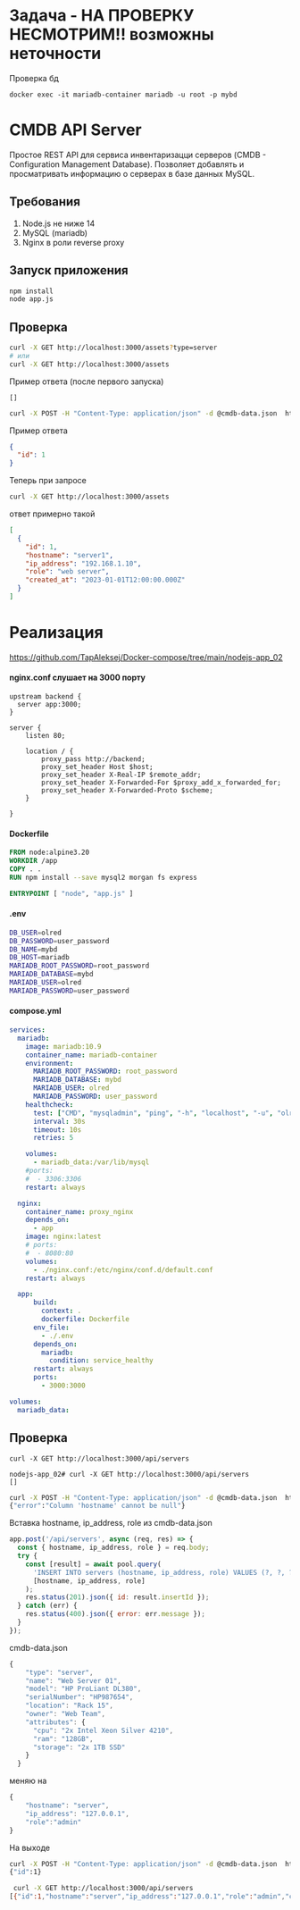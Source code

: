 

# Задача - НА ПРОВЕРКУ НЕСМОТРИМ!! возможны неточности
Проверка бд
```
docker exec -it mariadb-container mariadb -u root -p mybd
```

# CMDB API Server
Простое REST API для сервиса инвентаризацци серверов (CMDB - Configuration Management Database). Позволяет добавлять и просматривать информацию о серверах в базе данных MySQL.

## Требования
1) Node.js не ниже 14
2) MySQL (mariadb)
3) Nginx в роли reverse proxy

## Запуск приложения
```bash
npm install
node app.js
```
## Проверка
```bash
curl -X GET http://localhost:3000/assets?type=server
# или
curl -X GET http://localhost:3000/assets
```
Пример ответа (после первого запуска)
```
[]
```
```bash
curl -X POST -H "Content-Type: application/json" -d @cmdb-data.json  http://localhost:3000/asset
```
Пример ответа
```json
{
  "id": 1
}
```
Теперь при запросе
```bash
curl -X GET http://localhost:3000/assets
```
ответ примерно такой
```json
[
  {
    "id": 1,
    "hostname": "server1",
    "ip_address": "192.168.1.10",
    "role": "web server",
    "created_at": "2023-01-01T12:00:00.000Z"
  }
]
```
# Реализация

https://github.com/TapAleksej/Docker-compose/tree/main/nodejs-app_02

#### nginx.conf слушает на 3000 порту
```
upstream backend {
  server app:3000;
}

server {
    listen 80;

    location / {
        proxy_pass http://backend;
        proxy_set_header Host $host;
        proxy_set_header X-Real-IP $remote_addr;
        proxy_set_header X-Forwarded-For $proxy_add_x_forwarded_for;
        proxy_set_header X-Forwarded-Proto $scheme;
    }

}
```
#### Dockerfile

```dockerfile
FROM node:alpine3.20
WORKDIR /app
COPY . .
RUN npm install --save mysql2 morgan fs express

ENTRYPOINT [ "node", "app.js" ]
```

#### .env
```bash
DB_USER=olred
DB_PASSWORD=user_password
DB_NAME=mybd
DB_HOST=mariadb
MARIADB_ROOT_PASSWORD=root_password
MARIADB_DATABASE=mybd
MARIADB_USER=olred
MARIADB_PASSWORD=user_password
```
#### compose.yml
```yml
services:
  mariadb:
    image: mariadb:10.9
    container_name: mariadb-container
    environment:
      MARIADB_ROOT_PASSWORD: root_password
      MARIADB_DATABASE: mybd
      MARIADB_USER: olred
      MARIADB_PASSWORD: user_password
    healthcheck:
      test: ["CMD", "mysqladmin", "ping", "-h", "localhost", "-u", "olred", "-puser_password"]
      interval: 30s
      timeout: 10s
      retries: 5

    volumes:
      - mariadb_data:/var/lib/mysql
    #ports:
    #  - 3306:3306
    restart: always

  nginx:
    container_name: proxy_nginx
    depends_on:
      - app
    image: nginx:latest
    # ports:
    #  - 8080:80
    volumes:
      - ./nginx.conf:/etc/nginx/conf.d/default.conf
    restart: always

  app:
      build:
        context: .
        dockerfile: Dockerfile
      env_file:
        - ./.env
      depends_on:
        mariadb:
          condition: service_healthy
      restart: always
      ports:
        - 3000:3000

volumes:
  mariadb_data:
```



## Проверка

```
curl -X GET http://localhost:3000/api/servers

nodejs-app_02# curl -X GET http://localhost:3000/api/servers
[]
```

```bash
curl -X POST -H "Content-Type: application/json" -d @cmdb-data.json  http://localhost:3000/api/serversrs
{"error":"Column 'hostname' cannot be null"}
```

Вставка hostname, ip_address, role из cmdb-data.json

```js
app.post('/api/servers', async (req, res) => {
  const { hostname, ip_address, role } = req.body;
  try {
    const [result] = await pool.query(
      'INSERT INTO servers (hostname, ip_address, role) VALUES (?, ?, ?)',
      [hostname, ip_address, role]
    );
    res.status(201).json({ id: result.insertId });
  } catch (err) {
    res.status(400).json({ error: err.message });
  }
});
```

cmdb-data.json
```js
{
    "type": "server",
    "name": "Web Server 01",
    "model": "HP ProLiant DL380",
    "serialNumber": "HP987654",
    "location": "Rack 15",
    "owner": "Web Team",
    "attributes": {
      "cpu": "2x Intel Xeon Silver 4210",
      "ram": "128GB",
      "storage": "2x 1TB SSD"
    }
  }
```
меняю на
```js
{
    "hostname": "server",
    "ip_address": "127.0.0.1",
    "role":"admin"
}

```

На выходе
```bash
curl -X POST -H "Content-Type: application/json" -d @cmdb-data.json  http://localhost:3000/api/servers
{"id":1}

 curl -X GET http://localhost:3000/api/servers
[{"id":1,"hostname":"server","ip_address":"127.0.0.1","role":"admin","created_at":"2025-08-29T16:26:40.000Z"}]
```